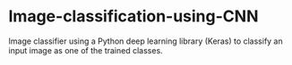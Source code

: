 # Image-classification-using-CNN
Image classifier using a Python deep learning library (Keras) to classify an input image as one of the trained classes.
